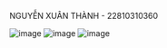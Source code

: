 NGUYỄN XUÂN THÀNH - 22810310360

![image](https://github.com/user-attachments/assets/f11c20f6-31e5-4509-be92-1fa0aff6e9cb)
![image](https://github.com/user-attachments/assets/dcbdd402-db80-401c-a59d-77aad66435df)
![image](https://github.com/user-attachments/assets/b3e38d52-5959-4348-89c9-30eb5fb19758)

